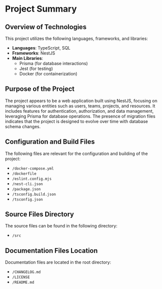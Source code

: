 # Project Summary

## Overview of Technologies
This project utilizes the following languages, frameworks, and libraries:
- **Languages**: TypeScript, SQL
- **Frameworks**: NestJS
- **Main Libraries**: 
  - Prisma (for database interactions)
  - Jest (for testing)
  - Docker (for containerization)

## Purpose of the Project
The project appears to be a web application built using NestJS, focusing on managing various entities such as users, teams, projects, and resources. It includes features for authentication, authorization, and data management, leveraging Prisma for database operations. The presence of migration files indicates that the project is designed to evolve over time with database schema changes.

## Configuration and Build Files
The following files are relevant for the configuration and building of the project:
- `/docker-compose.yml`
- `/dockerfile`
- `/eslint.config.mjs`
- `/nest-cli.json`
- `/package.json`
- `/tsconfig.build.json`
- `/tsconfig.json`

## Source Files Directory
The source files can be found in the following directory:
- `/src`

## Documentation Files Location
Documentation files are located in the root directory:
- `/CHANGELOG.md`
- `/LICENSE`
- `/README.md`